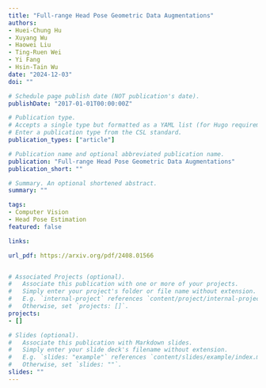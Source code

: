 ```yaml
---
title: "Full-range Head Pose Geometric Data Augmentations"
authors:
- Huei-Chung Hu
- Xuyang Wu
- Haowei Liu
- Ting-Ruen Wei
- Yi Fang
- Hsin-Tain Wu
date: "2024-12-03"
doi: ""

# Schedule page publish date (NOT publication's date).
publishDate: "2017-01-01T00:00:00Z"

# Publication type.
# Accepts a single type but formatted as a YAML list (for Hugo requirements).
# Enter a publication type from the CSL standard.
publication_types: ["article"]

# Publication name and optional abbreviated publication name.
publication: "Full-range Head Pose Geometric Data Augmentations"
publication_short: ""

# Summary. An optional shortened abstract.
summary: ""

tags:
- Computer Vision
- Head Pose Estimation
featured: false

links:

url_pdf: https://arxiv.org/pdf/2408.01566


# Associated Projects (optional).
#   Associate this publication with one or more of your projects.
#   Simply enter your project's folder or file name without extension.
#   E.g. `internal-project` references `content/project/internal-project/index.md`.
#   Otherwise, set `projects: []`.
projects:
- []

# Slides (optional).
#   Associate this publication with Markdown slides.
#   Simply enter your slide deck's filename without extension.
#   E.g. `slides: "example"` references `content/slides/example/index.md`.
#   Otherwise, set `slides: ""`.
slides: ""
---
```


